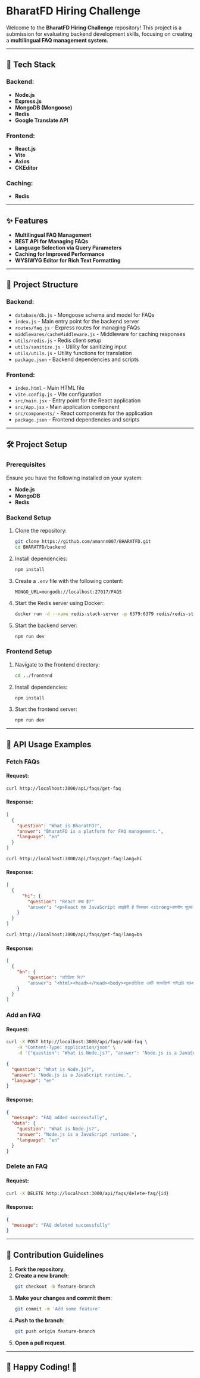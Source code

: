 # **BharatFD Hiring Challenge**

Welcome to the **BharatFD Hiring Challenge** repository! This project is a submission for evaluating backend development skills, focusing on creating a **multilingual FAQ management system**.

---

## 🚀 Tech Stack

### Backend:

- **Node.js**
- **Express.js**
- **MongoDB (Mongoose)**
- **Redis**
- **Google Translate API**

### Frontend:

- **React.js**
- **Vite**
- **Axios**
- **CKEditor**

### Caching:

- **Redis**

---

## ✨ Features

- **Multilingual FAQ Management**
- **REST API for Managing FAQs**
- **Language Selection via Query Parameters**
- **Caching for Improved Performance**
- **WYSIWYG Editor for Rich Text Formatting**

---

## 📂 Project Structure

### Backend:

- `database/db.js` - Mongoose schema and model for FAQs
- `index.js` - Main entry point for the backend server
- `routes/faq.js` - Express routes for managing FAQs
- `middlewares/cacheMiddleware.js` - Middleware for caching responses
- `utils/redis.js` - Redis client setup
- `utils/sanitize.js` - Utility for sanitizing input
- `utils/utils.js` - Utility functions for translation
- `package.json` - Backend dependencies and scripts

### Frontend:

- `index.html` - Main HTML file
- `vite.config.js` - Vite configuration
- `src/main.jsx` - Entry point for the React application
- `src/App.jsx` - Main application component
- `src/components/` - React components for the application
- `package.json` - Frontend dependencies and scripts

---

## 🛠️ Project Setup

### Prerequisites

Ensure you have the following installed on your system:

- **Node.js**
- **MongoDB**
- **Redis**

### Backend Setup

1. Clone the repository:

   ```sh
   git clone https://github.com/amannn007/BHARATFD.git
   cd BHARATFD/backend
   ```

2. Install dependencies:

   ```sh
   npm install
   ```

3. Create a `.env` file with the following content:

   ```env
   MONGO_URL=mongodb://localhost:27017/FAQS
   ```

4. Start the Redis server using Docker:

   ```sh
   docker run -d --name redis-stack-server -p 6379:6379 redis/redis-stack-server:latest
   ```

5. Start the backend server:
   ```sh
   npm run dev
   ```

### Frontend Setup

1. Navigate to the frontend directory:

   ```sh
   cd ../frontend
   ```

2. Install dependencies:

   ```sh
   npm install
   ```

3. Start the frontend server:
   ```sh
   npm run dev
   ```

---

## 📌 API Usage Examples

### Fetch FAQs

#### Request:

```sh
curl http://localhost:3000/api/faqs/get-faq
```

#### Response:

```json
[
  {
    "question": "What is BharatFD?",
    "answer": "BharatFD is a platform for FAQ management.",
    "language": "en"
  }
]
```

```sh
curl http://localhost:3000/api/faqs/get-faq?lang=hi
```

#### Response:

```json
[
  {
      "hi": {
        "question": "React क्या है?"
        "answer": "<p>React एक JavaScript लाइब्रेरी है जिसका <strong>उपयोग यूज़र इंटरफ़ेस</strong> (UI) बनाने के लिए किया जाता है। यह कम्पोनेंट्स आधारित है, जो UI के पुनः उपयोग करने योग्य हिस्से होते हैं, और इनका उपयोग बड़ी और जटिल<em><strong> एप्लिकेशन</strong></em> को आसानी से विकसित करने के लिए किया जाता है।</p>",
    }
  }
]
```

```sh
curl http://localhost:3000/api/faqs/get-faq?lang=bn
```

#### Response:

```json
[
  {
    "bn": {
        "question": "প্রতিক্রিয়া কি?"
        "answer": "<html><head></head><body><p>প্রতিক্রিয়া একটি জাভাস্ক্রিপ্ট লাইব্রেরি যার<strong>ব্যবহারকারী ইন্টারফেস ব্যবহার করুন</strong>(ইউআই) তৈরি করার জন্য করা হয়। এটি ভিত্তিক উপাদানগুলির উপর ভিত্তি করে, যা ইউআইয়ের পুনরায় ব্যবহারযোগ্য অংশ এবং তাদের ব্যবহার বড় এবং জটিল<em><strong>আবেদন</strong></em>সহজেই বিকাশের জন্য করা হয়।</p></body></html>",
    }
  }
]
```

### Add an FAQ

#### Request:

```sh
curl -X POST http://localhost:3000/api/faqs/add-faq \
    -H "Content-Type: application/json" \
    -d '{"question": "What is Node.js?", "answer": "Node.js is a JavaScript runtime."}'
```

```json
{
  "question": "What is Node.js?",
  "answer": "Node.js is a JavaScript runtime.",
  "language": "en"
}
```

#### Response:

```json
{
  "message": "FAQ added successfully",
  "data": {
    "question": "What is Node.js?",
    "answer": "Node.js is a JavaScript runtime.",
    "language": "en"
  }
}
```

### Delete an FAQ

#### Request:

```sh
curl -X DELETE http://localhost:3000/api/faqs/delete-faq/{id}
```

#### Response:

```json
{
  "message": "FAQ deleted successfully"
}
```

---


## 🤝 Contribution Guidelines

1. **Fork the repository**.
2. **Create a new branch**:
   ```sh
   git checkout -b feature-branch
   ```
3. **Make your changes and commit them**:
   ```sh
   git commit -m 'Add some feature'
   ```
4. **Push to the branch**:
   ```sh
   git push origin feature-branch
   ```
5. **Open a pull request**.

---


## 🎉 Happy Coding! 🚀
